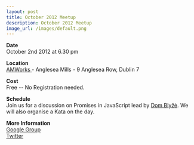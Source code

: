 ```yaml
---
layout: post
title: October 2012 Meetup
description: October 2012 Meetup
image_url: /images/default.png
---
```


**Date**  
October 2nd 2012 at 6.30 pm

**Location**  
[ AMWorks ](http://www.amworks.ie/ ) - Anglesea Mills -  9 Anglesea Row, Dublin 7

**Cost**  
Free -- No Registration needed.

**Schedule**  
Join us for a discussion on Promises in JavaScript lead by [Dom Blyžė](http://twitter.com/dymonaz).
We will also organise a Kata on the day.

**More Information**  
[ Google Group ](https://groups.google.com/group/dublinjs)  
[ Twitter ](http://twitter.com/#!/dublinjs)
